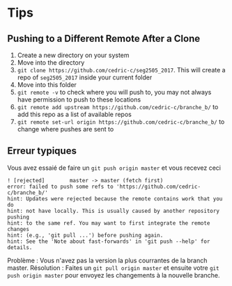 # Tips

## Pushing to a Different Remote After a Clone
1. Create a new directory on your system
2. Move into the directory
3. `git clone https://github.com/cedric-c/seg2505_2017`. This will create a repo of `seg2505_2017` inside your current folder
4. Move into this folder
5. `git remote -v` to check where you will push to, you may not always have permission to push to these locations
6. `git remote add upstream https://github.com/cedric-c/branche_b/` to add this repo as a list of available repos
7. `git remote set-url origin https://github.com/cedric-c/branche_b/` to change where pushes are sent to

## Erreur typiques

Vous avez essaié de faire un `git push origin master` et vous recevez ceci

    ! [rejected]        master -> master (fetch first)
    error: failed to push some refs to 'https://github.com/cedric-c/branche_b/'
    hint: Updates were rejected because the remote contains work that you do
    hint: not have locally. This is usually caused by another repository pushing
    hint: to the same ref. You may want to first integrate the remote changes
    hint: (e.g., 'git pull ...') before pushing again.
    hint: See the 'Note about fast-forwards' in 'git push --help' for details.

Problème : Vous n'avez pas la version la plus courrantes de la branch master.
Résolution : Faites un `git pull origin master` et ensuite votre `git push origin master` pour envoyez les changements à la nouvelle branche.